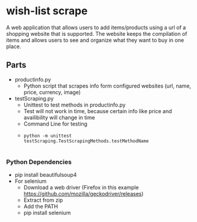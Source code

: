 # wish-list scrape
A web application that allows users to add items/products using a url of a shopping website that is supported. The website keeps the compilation of items and allows users to see and organize what they want to buy in one place.


## Parts
* productinfo.py
    * Python script that scrapes info form configured websites (url, name, price, currency, image)
* testScraping.py
    * Unittest to test methods in productinfo.py
    * Test will not work in time, because certain info like price and availibility will change in time
    * Command Line for testing
    * ```
      python -m unittest testScraping.TestScrapingMethods.testMethodName   
      ```

#

### Python Dependencies
* pip install beautifulsoup4
* For selenium
    * Download a web driver (Firefox in this example https://github.com/mozilla/geckodriver/releases)
    * Extract from zip
    * Add the PATH
    * pip install selenium


